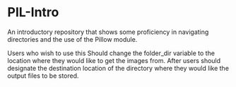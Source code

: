 # PIL-Intro


An  introductory repository that shows some proficiency in  navigating directories and the use of the Pillow module.


Users who wish to use this Should change the folder_dir variable to the location where they would like to get the images from.
After users should designate the destination location of the directory where they would like the output files to be stored.
